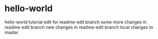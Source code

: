 # hello-world
hello-world tutorial
edit for readme-edit branch
some more changes in readme-edit branch
new changes in readme-edit branch
local changes to master
